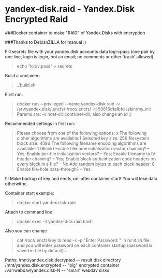 # yandex-disk.raid - Yandex.Disk Encrypted Raid
###Docker container to make "RAID" of Yandex.Disks with encryption

###Thanks to DebianZILLA for manual :)

Fill secrets file with your yandex.disk accounts data
login:pass (one pair by one line, login is login, not an email; no comments or other 'trash' allowed).
> echo "lolov:pass" > secrets

Build a container:
> ./build.sh

First run:
>docker run --privileged --name yandex-disk.raid -v /srv/yandex.disk/.encfs/:/root/.encfs/ -ti 50816dfafbfd /sbin/my_init
Params are: -v host-dir:container-dir, also change an id :)

Recommended settings in first run:
>Please choose from one of the following options: x
>The following cipher algorithms are available:1
>Selected key size: 256
>filesystem block size: 4096
>The following filename encoding algorithms are available: 1 (Block)
>Enable filename initialization vector chaining? – Yes;
>Enable per-file initialization vectors? – Yes;
>Enable filename to IV header chaining? – Yes;
>Enable block authentication code headers on every block in a file? – No
>Add random bytes to each block header: 8
>Enable file-hole pass-through? – Yes.

!!! Make backup of key and encfs,xml after container start! You will lose data otherwithe.

Container start example:
> docker start yandex.disk-raid

Attach to command line:
> docker exec -it yandex-disk.raid bash

Also you can change 
>cat /root/.encfs/key
to
>read -s -p "Enter Password: "
in runit.sh file and you will enter password on each container startup (password is saved in file by default)...

Paths:
/mnt/yandex.disk.decrypted -- result disk directory
/mnt/yandex.disk.encrypted -- "big" encrypted container
/var/webdav/yandex.disk-N -- "small" webdav disks
